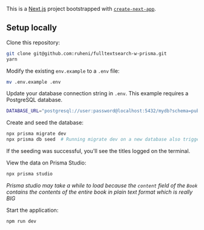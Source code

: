 This is a [Next.js](https://nextjs.org/) project bootstrapped with [`create-next-app`](https://github.com/vercel/next.js/tree/canary/packages/create-next-app).

## Setup locally

Clone this repository:

```bash
git clone git@github.com:ruheni/fulltextsearch-w-prisma.git
yarn
```

Modify the existing `env.example` to a `.env` file:

```bash
mv .env.example .env
```

Update your database connection string in `.env`. This example requires a PostgreSQL database.

```bash
DATABASE_URL="postgresql://user:password@localhost:5432/mydb?schema=public"
```

Create and seed the database:

```bash
npx prisma migrate dev
npx prisma db seed  # Running migrate dev on a new database also triggers seeding the database so you don't have to run the command
```

If the seeding was successful, you'll see the titles logged on the terminal.

View the data on Prisma Studio:

```bash
npx prisma studio
```

_Prisma studio may take a while to load because the `content` field of the `Book` contains the contents of the entire book in plain text format which is really BIG_

Start the application:

```
npm run dev
```
